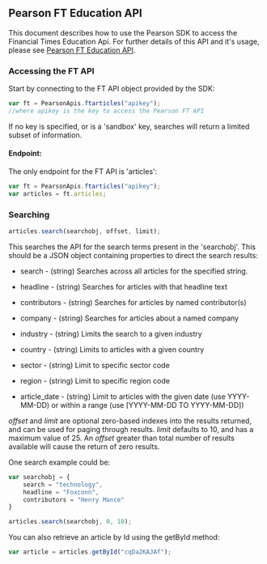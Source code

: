 ## Pearson FT Education API

This document describes how to use the Pearson SDK to access the Financial Times Education Api. For further details of this API and it's usage, please see [Pearson FT Education API](http://developer.pearson.com/apis/ft-education-api/).

### Accessing the FT API  
Start by connecting to the FT API object provided by the SDK: 
```Javascript
var ft = PearsonApis.ftarticles("apikey");
//where apikey is the key to access the Pearson FT API
```

If no key is specified, or is a 'sandbox' key, searches will return a limited subset of information.  

#### Endpoint: 
The only endpoint for the FT API is 'articles':

```Javascript
var ft = PearsonApis.ftarticles("apikey");
var articles = ft.articles;
```

### Searching
```Javascript
articles.search(searchobj, offset, limit);
```

This searches the API for the search terms present in the 'searchobj'. This should be a JSON object containing properties to direct the search results:  

* search - (string) Searches across all articles for the specified string.  

* headline - (string) Searches for articles with that headline text  

* contributors - (string) Searches for articles by named contributor(s) 

* company - (string) Searches for articles about a named company  

* industry - (string) Limits the search to a given industry  

* country - (string) Limits to articles with a given country  

* sector - (string) Limit to specific sector code  

* region - (string) Limit to specific region code  

* article_date - (string) Limit to articles with the given date (use YYYY-MM-DD) or within a range (use [YYYY-MM-DD TO YYYY-MM-DD])  

_offset_ and _limit_ are optional zero-based indexes into the results returned, and can be used for paging through results. _limit_ defaults to 10, and has a maximum value of 25. An _offset_ greater than total number of results available will cause the return of zero results.  

One search example could be:  
```Javascript
var searchobj = {
	search = "technology",
	headline = "Foxconn",
	contributors = "Henry Mance"
}

articles.search(searchobj, 0, 10);
```

You can also retrieve an article by Id using the getById method:  
```Javascript
var article = articles.getById("cqDa2KAJAf");
```

